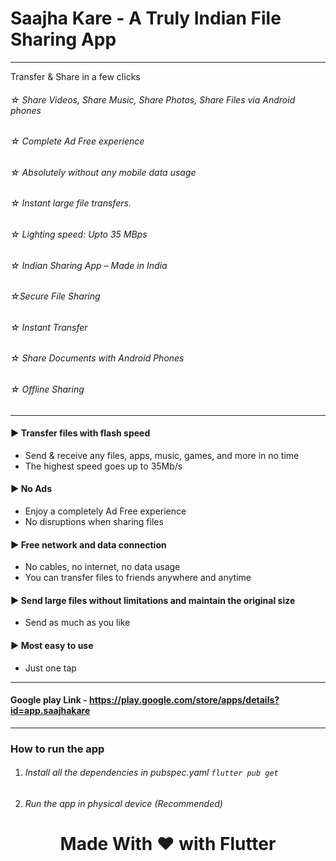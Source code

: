 # Saajha Kare - A Truly Indian File Sharing App


------------


Transfer & Share in a few clicks

###### ☆ Share Videos, Share Music, Share Photos, Share Files via Android phones
###### ☆ Complete Ad Free experience
###### ☆ Absolutely without any mobile data usage
###### ☆ Instant large file transfers.
###### ☆ Lighting speed: Upto 35 MBps
###### ☆ Indian Sharing App – Made in India
###### ☆Secure File Sharing
###### ☆ Instant Transfer 
###### ☆ Share Documents with Android Phones 
###### ☆ Offline Sharing

------------


####  ► Transfer files with flash speed
-  Send & receive any files, apps, music, games, and more in no time
- The highest speed goes up to 35Mb/s

#### ► No Ads
 - Enjoy a completely Ad Free experience
 - No disruptions when sharing files

#### ► Free network and data connection
- No cables, no internet, no data usage
- You can transfer files to friends anywhere and anytime

#### ► Send large files without limitations and maintain the original size
- Send as much as you like

#### ► Most easy to use
- Just one tap


------------


#### Google play Link - https://play.google.com/store/apps/details?id=app.saajhakare


------------

### How to run the app

1. ###### Install all the dependencies in pubspec.yaml `flutter pub get`
2. ###### Run the app in physical device (Recommended)


<h1 align="center">
 Made With ❤️ with Flutter 
</h1>                       

